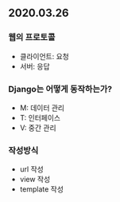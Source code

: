 ## 2020.03.26

### 웹의 프로토콜

- 클라이언트: 요청
- 서버: 응답

### Django는 어떻게 동작하는가?

- M: 데이터 관리
- T: 인터페이스
- V: 중간 관리

### 작성방식
- url 작성
- view 작성
- template 작성